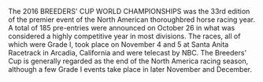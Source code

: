 The 2016 BREEDERS' CUP WORLD CHAMPIONSHIPS was the 33rd edition of the premier event of the North American thoroughbred horse racing year. A total of 185 pre-entries were announced on October 26 in what was considered a highly competitive year in most divisions. The races, all of which were Grade I, took place on November 4 and 5 at Santa Anita Racetrack in Arcadia, California and were telecast by NBC. The Breeders' Cup is generally regarded as the end of the North America racing season, although a few Grade I events take place in later November and December.
